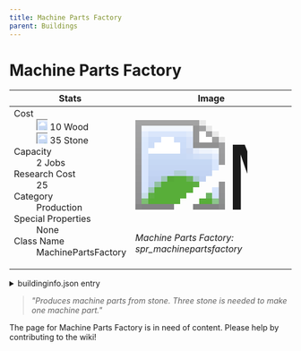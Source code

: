```yaml
---
title: Machine Parts Factory
parent: Buildings
---
```

# Machine Parts Factory

[//]: # (Pre-generated content)
<table><thead><tr><th>Stats</th><th>Image</th></tr></thead><tbody><tr><td><dl><dt>Cost</dt><dd><div class="resource-icon"><img style="object-position: -637px -751px;" src="https://tfe2-wiki.github.io/assets/sprites.png"></div> 10 Wood<br><div class="resource-icon"><img style="object-position: -637px -737px;" src="https://tfe2-wiki.github.io/assets/sprites.png"></div> 35 Stone</dd><dt>Capacity</dt><dd>2 Jobs</dd><dt>Research Cost</dt><dd>25</dd><dt>Category</dt><dd>Production</dd><dt>Special Properties</dt><dd>None</dd><dt>Class Name</dt><dd>MachinePartsFactory</dd></dl></td><td><style>.building-image {width: 200px;height: 200px;overflow: hidden;position: relative;}.building-image img {image-rendering: pixelated;object-fit: none;transform: scale(10);transform-origin: left top;position: absolute;left: 0;top: 0;}.resource-image {width: 200px;height: 200px;overflow: hidden;position: relative;}.resource-image img {image-rendering: pixelated;object-fit: none;transform: scale(20);transform-origin: left top;position: absolute;left: 0;top: 0;}.building-icon {width: 20px;height: 20px;overflow: hidden;position: relative;display: inline-block;}.building-icon img {image-rendering: pixelated;object-fit: none;transform: scale(1);transform-origin: left top;position: absolute;left: 0;top: 0;}.resource-icon {width: 20px;height: 20px;overflow: hidden;position: relative;display: inline-block;}.resource-icon img {image-rendering: pixelated;object-fit: none;transform: scale(2);transform-origin: left top;position: absolute;left: 0;top: 0;}</style><div class="building-image"><img style="object-position: -206px -955px;" src="https://tfe2-wiki.github.io/assets/sprites.png" alt="Machine Parts Factory Back"><img style="object-position: -184px -955px;" src="https://tfe2-wiki.github.io/assets/sprites.png" alt="Machine Parts Factory"></div><i>Machine Parts Factory: spr_machinepartsfactory</i></td></tr></tbody></table><details><summary>buildinginfo.json entry</summary>```json{  "className": "MachinePartsFactory",  "food": 0,  "wood": 10,  "stone": 35,  "machineParts": 0,  "knowledge": 25,  "category": "Production",  "unlockedByDefault": true,  "specialInfo": [],  "jobs": 2}```</details><blockquote><i>"Produces machine parts from stone. Three stone is needed to make one machine part."</i></blockquote>

The page for Machine Parts Factory is in need of content. Please help by contributing to the wiki!
